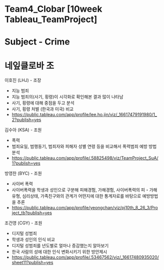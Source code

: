 # Team4_Clobar [10week Tableau_TeamProject]
# Subject - Crime

# 네잎클로바 조
이호진 (LHJ) - 조장
- 지능 범죄
- 지능 범죄의(사기, 횡령)이 시각화로 확인해본 결과 많이 나타남
- 사기, 횡령에 대해 중점을 두고 분석
- 사기, 횡령 처벌 (한국과 미국) 비교
- https://public.tableau.com/app/profile/lee.ho.jin/viz/_16617479191980/1_2?publish=yes

김수아 (KSA) - 조원
- 폭력
- 범죄요일, 범행동기, 범죄자와 피해자 성별 연령 등을 비교해서 폭력범죄 예방 방법 분석
- https://public.tableau.com/app/profile/.58825498/viz/TeamProject_SuA/1?publish=yes

방영찬 (BYC) - 조원
- 사이버 폭력
- 사이버폭력을 학생과 성인으로 구분해 피해경험, 가해경험, 사이버폭력의 피・가해 유형, 심리상태, 가족친구와의 관계가 어떤지에 대한 통계자료를 바탕으로 예방방법을 추론
- https://public.tableau.com/app/profile/yeongchan/viz/pj10th_8_26_3/Project_tb?publish=yes

조건영 (CGY) - 조원
- 디지털 성범죄
- 학생과 성인의 인식 비교
- 디지털 성범죄를 년도별로 얼마나 증감했는지 알아보기
- 한국 사람의 성에 대한 인식 변화시키기 위한 방안제시
- https://public.tableau.com/app/profile/.53467562/viz/_16617480935020/sheet11?publish=yes
